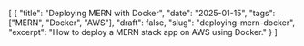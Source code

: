 [
  {
    "title": "Deploying MERN with Docker",
    "date": "2025-01-15",
    "tags": ["MERN", "Docker", "AWS"],
    "draft": false,
    "slug": "deploying-mern-docker",
    "excerpt": "How to deploy a MERN stack app on AWS using Docker."
  }
]
